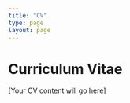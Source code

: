 ```yaml
---
title: "CV"
type: page
layout: page
---
```


<div class="content-page">
  <h1>Curriculum Vitae</h1>
  
  [Your CV content will go here]
</div> 